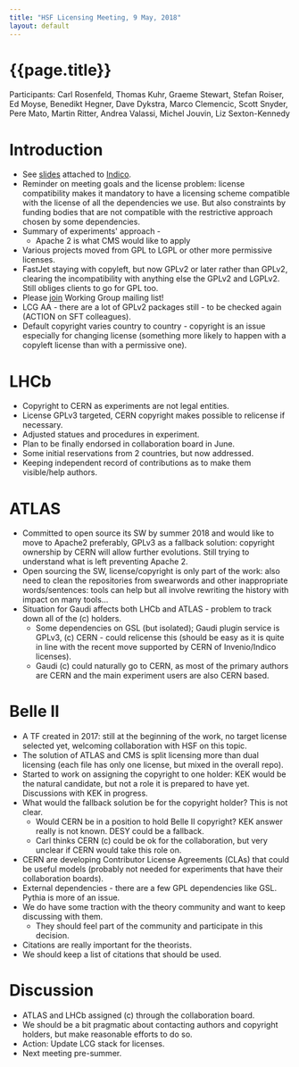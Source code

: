 ```yaml
---
title: "HSF Licensing Meeting, 9 May, 2018"
layout: default
---
```


# {{page.title}}

Participants: Carl Rosenfeld, Thomas Kuhr, Graeme Stewart, Stefan
Roiser, Ed Moyse, Benedikt Hegner, Dave Dykstra, Marco Clemencic, Scott
Snyder, Pere Mato, Martin Ritter, Andrea Valassi, Michel Jouvin, Liz
Sexton-Kennedy

Introduction
============
-   See
    [slides](https://indico.cern.ch/event/727095/contributions/2992610/attachments/1647248/2633145/HSF_Licensing_Intro_2018-05-09.pdf)
    attached to [Indico](https://indico.cern.ch/event/727095).
-   Reminder on meeting goals and the license problem: license
    compatibility makes it mandatory to have a licensing scheme
    compatible with the license of all the dependencies we use. But also
    constraints by funding bodies that are not compatible with the
    restrictive approach chosen by some dependencies.
-   Summary of experiments' approach -
    -   Apache 2 is what CMS would like to apply
-   Various projects moved from GPL to LGPL or other more permissive
    licenses.
-   FastJet staying with copyleft, but now GPLv2 or later rather than
    GPLv2, clearing the incompatibility with anything else the GPLv2
    and LGPLv2. Still obliges clients to go for GPL too.
-   Please [join](mailto:hsf-licensing-wg+subscribe@googlegroups.com)
    Working Group mailing list!
-   LCG AA - there are a lot of GPLv2 packages still - to be checked
    again (ACTION on SFT colleagues).
-   Default copyright varies country to country - copyright is an issue
    especially for changing license (something more likely to happen
    with a copyleft license than with a permissive one).
    
LHCb
====
-   Copyright to CERN as experiments are not legal entities.
-   License GPLv3 targeted, CERN copyright makes possible to relicense
    if necessary.
-   Adjusted statues and procedures in experiment.
-   Plan to be finally endorsed in collaboration board in June.
-   Some initial reservations from 2 countries, but now addressed.
-   Keeping independent record of contributions as to make them
    visible/help authors.
    
ATLAS
=====
-   Committed to open source its SW by summer 2018 and would like to
    move to Apache2 preferably, GPLv3 as a fallback solution:
    copyright ownership by CERN will allow further evolutions. Still
    trying to understand what is left preventing Apache 2.
-   Open sourcing the SW, license/copyright is only part of the work:
    also need to clean the repositories from swearwords and other
    inappropriate words/sentences: tools can help but all involve
    rewriting the history with impact on many tools...
-   Situation for Gaudi affects both LHCb and ATLAS - problem to track
    down all of the (c) holders.
    -   Some dependencies on GSL (but isolated); Gaudi plugin service is
        GPLv3, (c) CERN - could relicense this (should be easy as it is
        quite in line with the recent move supported by CERN of
        Invenio/Indico licenses).
    -   Gaudi (c) could naturally go to CERN, as most of the primary
        authors are CERN and the main experiment users are also
        CERN based.
   
Belle II
========
-   A TF created in 2017: still at the beginning of the work, no target
    license selected yet, welcoming collaboration with HSF on this
    topic.
-   The solution of ATLAS and CMS is split licensing more than dual
    licensing (each file has only one license, but mixed in the overall
    repo).
-   Started to work on assigning the copyright to one holder: KEK would
    be the natural candidate, but not a role it is prepared to have
    yet. Discussions with KEK in progress.
-   What would the fallback solution be for the copyright holder? This
    is not clear.
    -   Would CERN be in a position to hold Belle II copyright? KEK
        answer really is not known. DESY could be a fallback.
    -   Carl thinks CERN (c) could be ok for the collaboration, but very
        unclear if CERN would take this role on.
-   CERN are developing Contributor License Agreements (CLAs) that could be 
    useful models (probably not needed for experiments that have
    their collaboration boards).
-   External dependencies - there are a few GPL dependencies like GSL.
    Pythia is more of an issue.
-   We do have some traction with the theory community and want to keep
    discussing with them.
    -   They should feel part of the community and participate in this
        decision.
-   Citations are really important for the theorists.
-   We should keep a list of citations that should be used.

Discussion
==========
-   ATLAS and LHCb assigned (c) through the collaboration board.
-   We should be a bit pragmatic about contacting authors and copyright 
    holders, but make reasonable efforts to do so.
-   Action: Update LCG stack for licenses.
-   Next meeting pre-summer.
